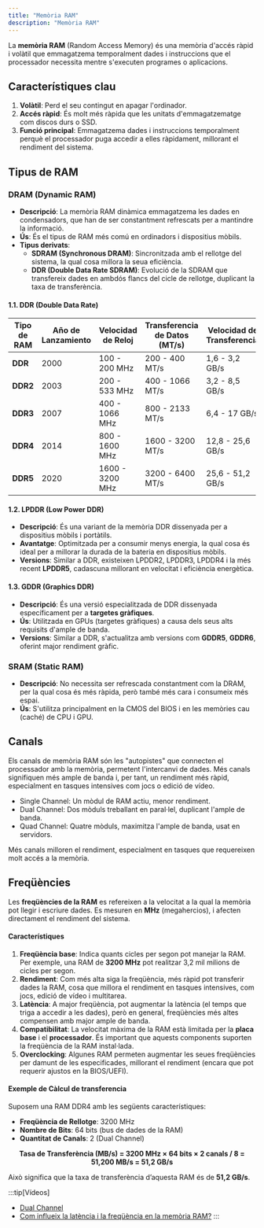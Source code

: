 ```yaml
---
title: "Memòria RAM"
description: "Memòria RAM"
---
```


La **memòria RAM** (Random Access Memory) és una memòria d'accés ràpid i volàtil que emmagatzema temporalment dades i instruccions que el processador necessita mentre s'executen programes o aplicacions.

## Característiques clau
1. **Volàtil**: Perd el seu contingut en apagar l'ordinador.
2. **Accés ràpid**: És molt més ràpida que les unitats d'emmagatzematge com discos durs o SSD.
3. **Funció principal**: Emmagatzema dades i instruccions temporalment perquè el processador puga accedir a elles ràpidament, millorant el rendiment del sistema.

## **Tipus de RAM**

### **DRAM (Dynamic RAM)**
   - **Descripció**: La memòria RAM dinàmica emmagatzema les dades en condensadors, que han de ser constantment refrescats per a mantindre la informació.
   - **Ús**: És el tipus de RAM més comú en ordinadors i dispositius mòbils.
   - **Tipus derivats**:
     - **SDRAM (Synchronous DRAM)**: Sincronitzada amb el rellotge del sistema, la qual cosa millora la seua eficiència.
     - **DDR (Double Data Rate SDRAM)**: Evolució de la SDRAM que transfereix dades en ambdós flancs del cicle de rellotge, duplicant la taxa de transferència.

#### 1.1. DDR (Double Data Rate)

| Tipo de RAM  | Año de Lanzamiento | Velocidad de Reloj | Transferencia de Datos (MT/s) | Velocidad de Transferencia | Voltaje  | Pines |
|--------------|-------------------|-------------------|------------------------------|---------------------------|----------|-------|
| **DDR**      | 2000              | 100 - 200 MHz     | 200 - 400 MT/s               | 1,6 - 3,2 GB/s            | 2,5V     | 184   |
| **DDR2**     | 2003              | 200 - 533 MHz     | 400 - 1066 MT/s              | 3,2 - 8,5 GB/s            | 1,8V     | 240   |
| **DDR3**     | 2007              | 400 - 1066 MHz    | 800 - 2133 MT/s              | 6,4 - 17 GB/s             | 1,5V     | 240   |
| **DDR4**     | 2014              | 800 - 1600 MHz    | 1600 - 3200 MT/s             | 12,8 - 25,6 GB/s          | 1,2V     | 288   |
| **DDR5**     | 2020              | 1600 - 3200 MHz   | 3200 - 6400 MT/s             | 25,6 - 51,2 GB/s          | 1,1V     | 288   |


#### 1.2. LPDDR (Low Power DDR)
   - **Descripció**: És una variant de la memòria DDR dissenyada per a dispositius mòbils i portàtils.
   - **Avantatge**: Optimitzada per a consumir menys energia, la qual cosa és ideal per a millorar la durada de la bateria en dispositius mòbils.
   - **Versions**: Similar a DDR, existeixen LPDDR2, LPDDR3, LPDDR4 i la més recent **LPDDR5**, cadascuna millorant en velocitat i eficiència energètica.

#### 1.3. GDDR (Graphics DDR)
   - **Descripció**: És una versió especialitzada de DDR dissenyada específicament per a **targetes gràfiques**.
   - **Ús**: Utilitzada en GPUs (targetes gràfiques) a causa dels seus alts requisits d'ample de banda.
   - **Versions**: Similar a DDR, s'actualitza amb versions com **GDDR5**, **GDDR6**, oferint major rendiment gràfic.

### **SRAM (Static RAM)**
   - **Descripció**: No necessita ser refrescada constantment com la DRAM, per la qual cosa és més ràpida, però també més cara i consumeix més espai.
   - **Ús**: S'utilitza principalment en la CMOS del BIOS i en les memòries cau (caché) de CPU i GPU.

## Canals

Els canals de memòria RAM són les "autopistes" que connecten el processador amb la memòria, permetent l'intercanvi de dades. Més canals signifiquen més ample de banda i, per tant, un rendiment més ràpid, especialment en tasques intensives com jocs o edició de vídeo.

- Single Channel: Un mòdul de RAM actiu, menor rendiment.
- Dual Channel: Dos mòduls treballant en paral·lel, duplicant l'ample de banda.
- Quad Channel: Quatre mòduls, maximitza l'ample de banda, usat en servidors.

Més canals milloren el rendiment, especialment en tasques que requereixen molt accés a la memòria.

## Freqüències

Les **freqüències de la RAM** es refereixen a la velocitat a la qual la memòria pot llegir i escriure dades. Es mesuren en **MHz** (megahercios), i afecten directament el rendiment del sistema.

#### Característiques
1. **Freqüència base**: Indica quants cicles per segon pot manejar la RAM. Per exemple, una RAM de **3200 MHz** pot realitzar 3,2 mil milions de cicles per segon.
2. **Rendiment**: Com més alta siga la freqüència, més ràpid pot transferir dades la RAM, cosa que millora el rendiment en tasques intensives, com jocs, edició de vídeo i multitarea.
3. **Latència**: A major freqüència, pot augmentar la latència (el temps que triga a accedir a les dades), però en general, freqüències més altes compensen amb major ample de banda.
4. **Compatibilitat**: La velocitat màxima de la RAM està limitada per la **placa base** i el **processador**. És important que aquests components suporten la freqüència de la RAM instal·lada.
5. **Overclocking**: Algunes RAM permeten augmentar les seues freqüències per damunt de les especificades, millorant el rendiment (encara que pot requerir ajustos en la BIOS/UEFI).

#### **Exemple de Càlcul de transferencia**
Suposem una RAM DDR4 amb les següents característiques:

- **Freqüència de Rellotge**: 3200 MHz  
- **Nombre de Bits**: 64 bits (bus de dades de la RAM)  
- **Quantitat de Canals**: 2 (Dual Channel)  


<div style="text-align: center; font-weight: bold;">
Tasa de Transferència (MB/s) = 3200 MHz × 64 bits × 2 canals / 8 = 51,200 MB/s = 51,2 GB/s
</div>

Això significa que la taxa de transferència d’aquesta RAM és de **51,2 GB/s**.


:::tip[Vídeos]
- [Dual Channel](https://www.youtube.com/watch?v=BIZccTdh7jg)
- [Com influeix la latència i la freqüència en la memòria RAM?](https://www.youtube.com/watch?v=cKdAqnQL7mY)
:::
